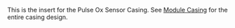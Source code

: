 This is the insert for the Pulse Ox Sensor Casing. See [Module Casing](https://github.com/grender007/Modular-Biomedical-Sensor-Board-for-Education/tree/main/Housing%20Models/Module%20Casing) for the entire casing design.
